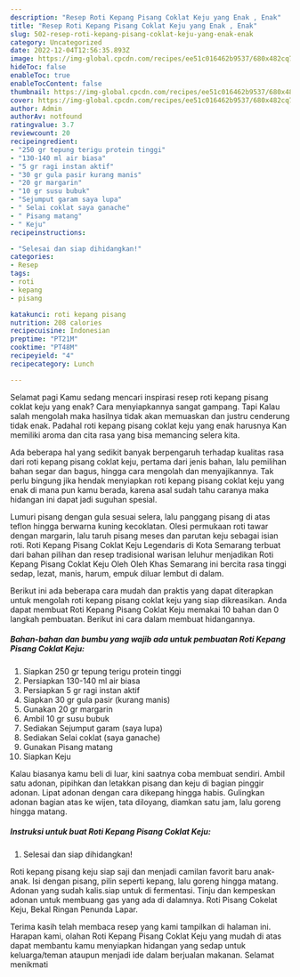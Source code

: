 ```yaml
---
description: "Resep Roti Kepang Pisang Coklat Keju yang Enak , Enak"
title: "Resep Roti Kepang Pisang Coklat Keju yang Enak , Enak"
slug: 502-resep-roti-kepang-pisang-coklat-keju-yang-enak-enak
category: Uncategorized
date: 2022-12-04T12:56:35.893Z
image: https://img-global.cpcdn.com/recipes/ee51c016462b9537/680x482cq70/roti-kepang-pisang-coklat-keju-foto-resep-utama.jpg
hideToc: false
enableToc: true
enableTocContent: false
thumbnail: https://img-global.cpcdn.com/recipes/ee51c016462b9537/680x482cq70/roti-kepang-pisang-coklat-keju-foto-resep-utama.jpg
cover: https://img-global.cpcdn.com/recipes/ee51c016462b9537/680x482cq70/roti-kepang-pisang-coklat-keju-foto-resep-utama.jpg
author: Admin
authorAv: notfound
ratingvalue: 3.7
reviewcount: 20
recipeingredient:
- "250 gr tepung terigu protein tinggi"
- "130-140 ml air biasa"
- "5 gr ragi instan aktif"
- "30 gr gula pasir kurang manis"
- "20 gr margarin"
- "10 gr susu bubuk"
- "Sejumput garam saya lupa"
- " Selai coklat saya ganache"
- " Pisang matang"
- " Keju"
recipeinstructions:

- "Selesai dan siap dihidangkan!"
categories:
- Resep
tags:
- roti
- kepang
- pisang

katakunci: roti kepang pisang 
nutrition: 208 calories
recipecuisine: Indonesian
preptime: "PT21M"
cooktime: "PT48M"
recipeyield: "4"
recipecategory: Lunch

---
```



Selamat pagi Kamu sedang mencari inspirasi resep roti kepang pisang coklat keju yang enak? Cara menyiapkannya sangat gampang. Tapi Kalau salah mengolah maka hasilnya tidak akan memuaskan dan justru cenderung tidak enak. Padahal roti kepang pisang coklat keju yang enak harusnya Kan memiliki aroma dan cita rasa yang bisa memancing selera kita.


Ada beberapa hal yang sedikit banyak berpengaruh terhadap kualitas rasa dari roti kepang pisang coklat keju, pertama dari jenis bahan, lalu pemilihan bahan segar dan bagus, hingga cara mengolah dan menyajikannya. Tak perlu bingung jika hendak menyiapkan roti kepang pisang coklat keju yang enak di mana pun kamu berada, karena asal sudah tahu caranya maka hidangan ini dapat jadi suguhan spesial.

Lumuri pisang dengan gula sesuai selera, lalu panggang pisang di atas teflon hingga berwarna kuning kecoklatan. Olesi permukaan roti tawar dengan margarin, lalu taruh pisang meses dan parutan keju sebagai isian roti. Roti Kepang Pisang Coklat Keju Legendaris di Kota Semarang terbuat dari bahan pilihan dan resep tradisional warisan leluhur menjadikan Roti Kepang Pisang Coklat Keju Oleh Oleh Khas Semarang ini bercita rasa tinggi sedap, lezat, manis, harum, empuk diluar lembut di dalam.


Berikut ini ada beberapa cara mudah dan praktis yang dapat diterapkan untuk mengolah roti kepang pisang coklat keju yang siap dikreasikan. Anda dapat membuat Roti Kepang Pisang Coklat Keju memakai 10 bahan dan 0 langkah pembuatan. Berikut ini cara dalam membuat hidangannya.

<!--inarticleads1-->

##### Bahan-bahan dan bumbu yang wajib ada untuk pembuatan Roti Kepang Pisang Coklat Keju:

1. Siapkan 250 gr tepung terigu protein tinggi
1. Persiapkan 130-140 ml air biasa
1. Persiapkan 5 gr ragi instan aktif
1. Siapkan 30 gr gula pasir (kurang manis)
1. Gunakan 20 gr margarin
1. Ambil 10 gr susu bubuk
1. Sediakan Sejumput garam (saya lupa)
1. Sediakan  Selai coklat (saya ganache)
1. Gunakan  Pisang matang
1. Siapkan  Keju


Kalau biasanya kamu beli di luar, kini saatnya coba membuat sendiri. Ambil satu adonan, pipihkan dan letakkan pisang dan keju di bagian pinggir adonan. Lipat adonan dengan cara dikepang hingga habis. Gulingkan adonan bagian atas ke wijen, tata diloyang, diamkan satu jam, lalu goreng hingga matang. 

<!--inarticleads2-->

##### Instruksi untuk buat Roti Kepang Pisang Coklat Keju:


1. Selesai dan siap dihidangkan!

Roti kepang pisang keju siap saji dan menjadi camilan favorit baru anak-anak. Isi dengan pisang, pilin seperti kepang, lalu goreng hingga matang. Adonan yang sudah kalis.siap untuk di fermentasi. Tinju dan kempeskan adonan untuk membuang gas yang ada di dalamnya. Roti Pisang Cokelat Keju, Bekal Ringan Penunda Lapar. 

Terima kasih telah membaca resep yang kami tampilkan di halaman ini. Harapan kami, olahan Roti Kepang Pisang Coklat Keju yang mudah di atas dapat membantu kamu menyiapkan hidangan yang sedap untuk keluarga/teman ataupun menjadi ide dalam berjualan makanan. Selamat menikmati
